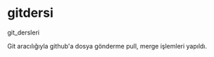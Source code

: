 # gitdersi
git_dersleri






Git aracılığıyla github'a dosya gönderme pull, merge işlemleri yapıldı.
